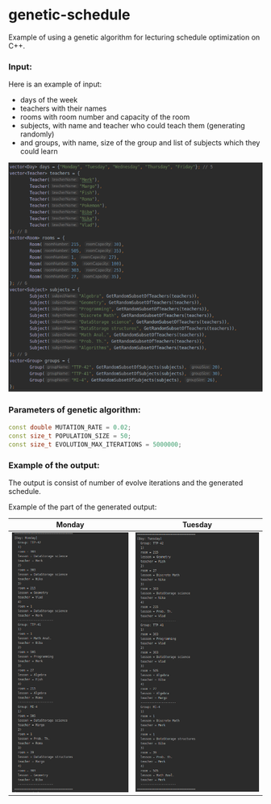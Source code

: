 # genetic-schedule
Example of using a genetic algorithm for lecturing schedule optimization on C++.

### Input:
Here is an example of input:
- days of the week
- teachers with their names
- rooms with room number and capacity of the room
- subjects, with name and teacher who could teach them (generating randomly)
- and groups, with name, size of the group and list of subjects which they could learn

![](images/input.png)

### Parameters of genetic algorithm:
```cpp
const double MUTATION_RATE = 0.02;
const size_t POPULATION_SIZE = 50;
const size_t EVOLUTION_MAX_ITERATIONS = 5000000;
```

### Example of the output:

The output is consist of number of evolve iterations and the generated schedule.

Example of the part of the generated output:

Monday                        |  Tuesday
:----------------------------:|:---------------------------------:
![](images/monday_output.png) |  ![](images/tuesday_output.png)

